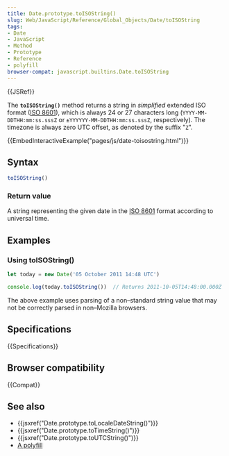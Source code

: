 ```yaml
---
title: Date.prototype.toISOString()
slug: Web/JavaScript/Reference/Global_Objects/Date/toISOString
tags:
- Date
- JavaScript
- Method
- Prototype
- Reference
- polyfill
browser-compat: javascript.builtins.Date.toISOString
---
```

{{JSRef}}

The **`toISOString()`** method returns a string in *simplified* extended ISO
format ([ISO 8601](https://en.wikipedia.org/wiki/ISO\_8601)), which is always 24
or 27 characters long (`YYYY-MM-DDTHH:mm:ss.sssZ` or
`±YYYYYY-MM-DDTHH:mm:ss.sssZ`, respectively). The timezone is always zero UTC
offset, as denoted by the suffix "`Z`".

{{EmbedInteractiveExample("pages/js/date-toisostring.html")}}

## Syntax

```js
toISOString()
```

### Return value

A string representing the given date in the
[ISO 8601](https://en.wikipedia.org/wiki/ISO\_8601) format according to universal
time.

## Examples

### Using toISOString()

```js
let today = new Date('05 October 2011 14:48 UTC')

console.log(today.toISOString())  // Returns 2011-10-05T14:48:00.000Z
```

The above example uses parsing of a non–standard string value that may not be
correctly parsed in non–Mozilla browsers.

## Specifications

{{Specifications}}

## Browser compatibility

{{Compat}}

## See also

*   {{jsxref("Date.prototype.toLocaleDateString()")}}
*   {{jsxref("Date.prototype.toTimeString()")}}
*   {{jsxref("Date.prototype.toUTCString()")}}
*   [A polyfill](https://github.com/behnammodi/polyfill/blob/master/date.polyfill.js)
